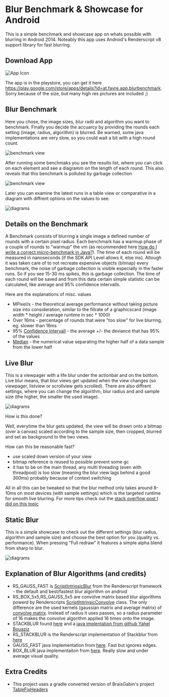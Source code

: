 Blur Benchmark & Showcase for Android
===============

This is a simple benchmark and showcase app on whats possible with blurring in Android 2014. Noteably this app uses Android's Renderscript v8 support library for fast blurring.

Download App
-------------
![App Icon](BlurBenchmark/src/main/res/drawable-mdpi/ic_launcher.png)

The app is in the playstore, you can get it here https://play.google.com/store/apps/details?id=at.favre.app.blurbenchmark. Sorry because of the size, but many high res pictures are included ;)

Blur Benchmark
------------
Here you chose, the image sizes, blur radii and algorithm you want to benchmark. Finally you decide the accuarcy by providing the rounds each setting (image, radius, algorithm) is blurred. Be warned, some java implementations are very slow, so you could wait a bit with a high round count.

![benchmark view](misc/readme/readme_screen01.png)

After running some benchmaks you see the results list, where you can click on each element and see a diagramm on the length of each round. This also reveals that this benchmark is polluted by garbage collection

![benchmark view](misc/readme/readme_screen02.png)

Later you can examine the latest runs in a table view or comparative in a diagram with diffrent options on the values to see.

![diagrams](misc/readme/readme_screen03.png)

Details on the Benchmark
-----------
A Benchmark consists of blurring a single image a defined number of rounds with a certain pixel radius. Each benchmark has a warmup
phase of a couple of rounds to "warmup" the vm (as recommended here [How do I write a correct micro-benchmark in Java?](http://stackoverflow.com/questions/504103)). The time of each round will
be measured in nanoseconds (if the SDK API Level allows it, else ms). Altough it was taken care of to not recreate expensive objects (bitmap)
every benchmark, the noise of garbage collection is visible especially in the faster runs. So if you see 15-30 ms spikes, this is garbage collection.
The time of each round will be saved and from this data certain simple statistic can be calculated, like average and 95% confidence intervalls.

Here are the explanations of misc. values

* MPixel/s - the theoretical average performance without taking picture size into consideration, similar to the fillrate of a graphicscard (image width * height / average runtime in sec * 1000)
* Over 16ms - percentage of rounds that were "too slow" for live blurring, eg. slower than 16ms
* 95% [Confidence Intervall](https://en.wikipedia.org/wiki/Confidence_interval) - the average +/- the deviance that has 95% of the values
* [Median](https://en.wikipedia.org/wiki/Median) -  the numerical value separating the higher half of a data sample from the lower half

Live Blur
------------
This is a viewpager with a life blur under the actionbar and on the bottom. Live blur means, that blur views get updated
when the view changes (so viewpager, listview or scrollview gets scrolled). There are also diffrent settings, where you can change the algorithm, blur radius and and sample size (the higher, the smaller the used image).

![diagrams](misc/readme/readme_screen05.png)

How is this done?

Well, everytime the blur gets updated, the view will be drawn onto a bitmap (over a canvas) scaled according to the sample size, then cropped, blurred and set as background to the two views.

How can this be reasonable fast?

* use scaled down version of your view
* bitmap reference is reused to possible prevent some gc
* it has to be on the main thread, any multi threading (even with threadpool) is too slow (meaning the blur view lags behind a good 300ms) probably because of context switching

All in all this can be tweaked so that the blur method only takes around 8-10ms on most devices (with sample settings) which is the targeted runtime for smooth live blurring.
For more tips check out the [stack overflow post I did on this topic](http://stackoverflow.com/a/23119957/774398)



Static Blur
------------
This is a simple showcase to check out the different settings (blur radius, algorithm and sample size) and choose the best option for you (quality vs. performance). When pressing "Full redraw" it features a simple alpha blend from sharp to blur.

![diagrams](misc/readme/readme_screen06.png)


Explanation of Blur Algorithms (and credits)
------------

* RS_GAUSS_FAST is [ScriptIntrinsicBlur](http://developer.android.com/reference/android/renderscript/ScriptIntrinsicBlur.html) from the Renderscript framework - the default and best/fastest blur algorithm on android
* RS_BOX_5x5,RS_GAUSS_5x5 are convolve matrix based blur algorithms powerd by Renderscripts [ScriptIntrinsicConvolve](http://developer.android.com/reference/android/renderscript/ScriptIntrinsicConvolve5x5.html) class. The only difference are the used kernels (gaussian matrix and average matrix) of [convolve matrix](http://en.wikipedia.org/wiki/Kernel_(image_processing)). Instead of radius it uses passes, so a radius parameter of 16 makes the convolve algorithm applied 16 times onto the image.
* STACKBLUR found [here](http://www.quasimondo.com/StackBlurForCanvas/StackBlurDemo.html) and a [java implentation from github Yahel Bouaziz](https://github.com/PomepuyN/BlurEffectForAndroidDesign/blob/master/BlurEffect/src/com/npi/blureffect/Blur.java)
* RS_STACKBLUR is the Renderscript implementation of Stackblur from [here](https://github.com/kikoso/android-stackblur/blob/master/StackBlur/src/blur.rs)
* GAUSS_FAST java implementation from [here](http://stackoverflow.com/a/13436737/774398). Fast but ignores edges.
* BOX_BLUR java implementaiton from  [here](http://stackoverflow.com/questions/8218438). Really slow and under average visual quality.

Extra Credits
------------

* This project uses a gradle converted version of BraisGabin's project [TableFixHeaders](https://github.com/InQBarna/TableFixHeaders)